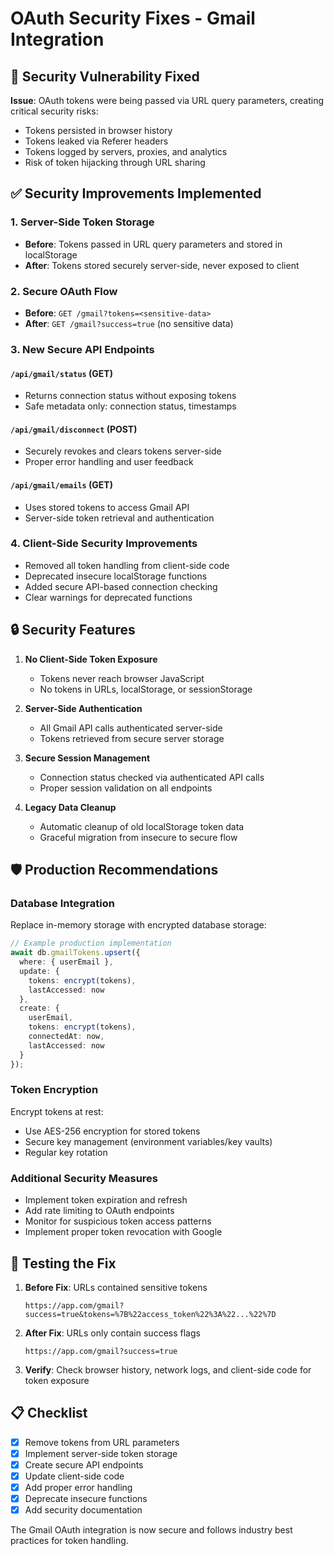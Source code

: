 # OAuth Security Fixes - Gmail Integration

## 🚨 Security Vulnerability Fixed

**Issue**: OAuth tokens were being passed via URL query parameters, creating critical security risks:
- Tokens persisted in browser history
- Tokens leaked via Referer headers
- Tokens logged by servers, proxies, and analytics
- Risk of token hijacking through URL sharing

## ✅ Security Improvements Implemented

### 1. Server-Side Token Storage
- **Before**: Tokens passed in URL query parameters and stored in localStorage
- **After**: Tokens stored securely server-side, never exposed to client

### 2. Secure OAuth Flow
- **Before**: `GET /gmail?tokens=<sensitive-data>`
- **After**: `GET /gmail?success=true` (no sensitive data)

### 3. New Secure API Endpoints

#### `/api/gmail/status` (GET)
- Returns connection status without exposing tokens
- Safe metadata only: connection status, timestamps

#### `/api/gmail/disconnect` (POST)
- Securely revokes and clears tokens server-side
- Proper error handling and user feedback

#### `/api/gmail/emails` (GET)
- Uses stored tokens to access Gmail API
- Server-side token retrieval and authentication

### 4. Client-Side Security Improvements
- Removed all token handling from client-side code
- Deprecated insecure localStorage functions
- Added secure API-based connection checking
- Clear warnings for deprecated functions

## 🔒 Security Features

1. **No Client-Side Token Exposure**
   - Tokens never reach browser JavaScript
   - No tokens in URLs, localStorage, or sessionStorage

2. **Server-Side Authentication**
   - All Gmail API calls authenticated server-side
   - Tokens retrieved from secure server storage

3. **Secure Session Management**
   - Connection status checked via authenticated API calls
   - Proper session validation on all endpoints

4. **Legacy Data Cleanup**
   - Automatic cleanup of old localStorage token data
   - Graceful migration from insecure to secure flow

## 🛡️ Production Recommendations

### Database Integration
Replace in-memory storage with encrypted database storage:

```typescript
// Example production implementation
await db.gmailTokens.upsert({
  where: { userEmail },
  update: { 
    tokens: encrypt(tokens), 
    lastAccessed: now 
  },
  create: { 
    userEmail, 
    tokens: encrypt(tokens), 
    connectedAt: now, 
    lastAccessed: now 
  }
});
```

### Token Encryption
Encrypt tokens at rest:
- Use AES-256 encryption for stored tokens
- Secure key management (environment variables/key vaults)
- Regular key rotation

### Additional Security Measures
- Implement token expiration and refresh
- Add rate limiting to OAuth endpoints
- Monitor for suspicious token access patterns
- Implement proper token revocation with Google

## 🧪 Testing the Fix

1. **Before Fix**: URLs contained sensitive tokens
   ```
   https://app.com/gmail?success=true&tokens=%7B%22access_token%22%3A%22...%22%7D
   ```

2. **After Fix**: URLs only contain success flags
   ```
   https://app.com/gmail?success=true
   ```

3. **Verify**: Check browser history, network logs, and client-side code for token exposure

## 📋 Checklist

- [x] Remove tokens from URL parameters
- [x] Implement server-side token storage
- [x] Create secure API endpoints
- [x] Update client-side code
- [x] Add proper error handling
- [x] Deprecate insecure functions
- [x] Add security documentation

The Gmail OAuth integration is now secure and follows industry best practices for token handling. 